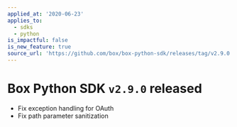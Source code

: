 ```yaml
---
applied_at: '2020-06-23'
applies_to:
  - sdks
  - python
is_impactful: false
is_new_feature: true
source_url: 'https://github.com/box/box-python-sdk/releases/tag/v2.9.0'
---
```

# Box Python SDK `v2.9.0` released

- Fix exception handling for OAuth
- Fix path parameter sanitization